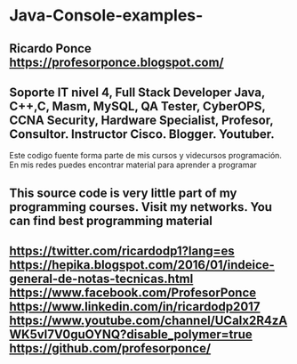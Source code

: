 # Java-Console-examples-
Ricardo Ponce
https://profesorponce.blogspot.com/
---------------------------------------------------
Soporte IT nivel 4, Full Stack Developer Java, C++,C, Masm, MySQL, QA Tester, CyberOPS, CCNA Security, Hardware Specialist, Profesor, Consultor. Instructor Cisco. Blogger. Youtuber.
---------------------------------------------------
Este codigo fuente forma parte de mis cursos y videcursos programación.
En mis redes puedes encontrar material para aprender a programar

This source code is very little part of my programming courses.
Visit my networks. You can find best programming material
---------------------------------------------------
https://twitter.com/ricardodp1?lang=es
https://hepika.blogspot.com/2016/01/indeice-general-de-notas-tecnicas.html
https://www.facebook.com/ProfesorPonce
https://www.linkedin.com/in/ricardodp2017
https://www.youtube.com/channel/UCaIx2R4zAWK5vI7V0guOYNQ?disable_polymer=true
https://github.com/profesorponce/
---------------------------------------------------
